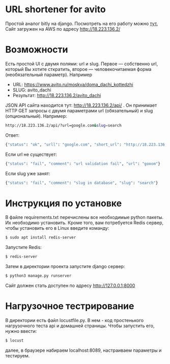 # URL shortener for avito

Простой аналог bitly на django. Посмотреть на его работу можно [тут.](http://18.223.136.2/) Сайт загружен на AWS по адресу http://18.223.136.2/

# Возможности
Есть простой UI с двумя полями: url и slug. Первое — собственно url, который Вы хотите сткратить, второе — человекочитаемая форма (необязательный параметр). Например 
  - URL: https://www.avito.ru/moskva/doma_dachi_kottedzhi 
  - SLUG: avito_dachi 
  - Результат: http://18.223.136.2/avito_dachi

JSON API сайта находится тут: http://18.223.136.2/api/ . Он принимает HTTP GET запросы с двумя параметрами url (обязательный) и slug (опциональный). Например:
```sh
http://18.223.136.2/api/?url=google.com&slug=search
```
Ответ:
```sh
{"status": "ok", "urll": "google.com", "short_url": "http://18.223.136.2/search"}
```
Если url не существует:
```sh
{"status": "fail", "comment": "url validation fail", "url": "gooom"}
```
Если slug уже занят:
```sh
{"status": "fail", "comment": "slug in database", "slug": "search"}
```
# Инструкция по установке
В файле requirements.txt перечислены все необходимые python пакеты. Их необходимо установить. Кроме того, вам потребуется Redis сервер, чтобы установить его в Linux введите команду:
```sh
$ sudo apt install redis-server
```
Запустите Redis:
```sh
$ redis-server
```
Затем в директории проекта запустите django сервер:
```sh
$ python3 manage.py runserver
```
Сайт должен стать доступен по адресу http://127.0.0.1:8000

# Нагрузочное тестрирование
В директории есть файл locustfile.py. В нем - код простенького нагрузочного теста api и домашней страницы. Чтобы запустить его, нужно ввести:
```sh
$ locust
```
далее, в браузере набираем localhost:8089, настраиваем параметры и тестируем.
